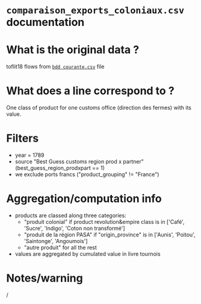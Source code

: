 
`comparaison_exports_coloniaux.csv` documentation
===

# What is the original data ? 

toflit18 flows from [`bdd courante.csv`](https://github.com/medialab/toflit18_data/blob/master/base/bdd%20courante.csv.zip) file

# What does a line correspond to ?

One class of product for one customs office (direction des fermes) with its value.

# Filters

- year = 1789
- source "Best Guess customs region prod x partner" (best_guess_region_prodxpart == 1)
- we exclude ports francs ("product_grouping" != "France")

# Aggregation/computation info

- products are classed along three categories:
  - "produit colonial" if product revolution&empire class is in ['Café', 'Sucre', 'Indigo', 'Coton non transformé']
  - "produit de la région PASA" if "origin_province" is in ['Aunis', 'Poitou', 'Saintonge', 'Angoumois']
  - "autre produit" for all the rest
- values are aggregated by cumulated value in livre tournois

# Notes/warning

/
  